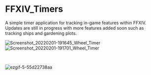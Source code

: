 # FFXIV_Timers
 
A simple timer application for tracking in-game features within FFXIV. <br>
Updates are still in progress with more features added soon such as tracking ships and gardening plots.<br>

![Screenshot_20220201-191645_Wheel_Timer](https://user-images.githubusercontent.com/48827234/152036043-14a2129e-7d5b-422f-b340-6cd5e611319f.jpg)
![Screenshot_20220201-191701_Wheel_Timer](https://user-images.githubusercontent.com/48827234/152036064-3362f42e-c431-4c1b-b934-6e0d2a315cab.jpg)


<br>

![ezgif-5-55d22738aa](https://user-images.githubusercontent.com/48827234/152035649-7363e205-934f-47e7-8189-82f9bf9d0d08.gif)

